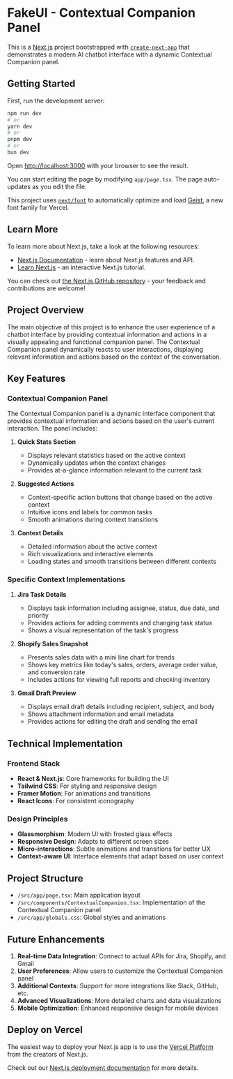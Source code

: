 # FakeUI - Contextual Companion Panel

This is a [Next.js](https://nextjs.org) project bootstrapped with [`create-next-app`](https://nextjs.org/docs/app/api-reference/cli/create-next-app) that demonstrates a modern AI chatbot interface with a dynamic Contextual Companion panel.

## Getting Started

First, run the development server:

```bash
npm run dev
# or
yarn dev
# or
pnpm dev
# or
bun dev
```

Open [http://localhost:3000](http://localhost:3000) with your browser to see the result.

You can start editing the page by modifying `app/page.tsx`. The page auto-updates as you edit the file.

This project uses [`next/font`](https://nextjs.org/docs/app/building-your-application/optimizing/fonts) to automatically optimize and load [Geist](https://vercel.com/font), a new font family for Vercel.

## Learn More

To learn more about Next.js, take a look at the following resources:

- [Next.js Documentation](https://nextjs.org/docs) - learn about Next.js features and API.
- [Learn Next.js](https://nextjs.org/learn) - an interactive Next.js tutorial.

You can check out [the Next.js GitHub repository](https://github.com/vercel/next.js) - your feedback and contributions are welcome!

## Project Overview

The main objective of this project is to enhance the user experience of a chatbot interface by providing contextual information and actions in a visually appealing and functional companion panel. The Contextual Companion panel dynamically reacts to user interactions, displaying relevant information and actions based on the context of the conversation.

## Key Features

### Contextual Companion Panel

The Contextual Companion panel is a dynamic interface component that provides contextual information and actions based on the user's current interaction. The panel includes:

1. **Quick Stats Section**
   - Displays relevant statistics based on the active context
   - Dynamically updates when the context changes
   - Provides at-a-glance information relevant to the current task

2. **Suggested Actions**
   - Context-specific action buttons that change based on the active context
   - Intuitive icons and labels for common tasks
   - Smooth animations during context transitions

3. **Context Details**
   - Detailed information about the active context
   - Rich visualizations and interactive elements
   - Loading states and smooth transitions between different contexts

### Specific Context Implementations

1. **Jira Task Details**
   - Displays task information including assignee, status, due date, and priority
   - Provides actions for adding comments and changing task status
   - Shows a visual representation of the task's progress

2. **Shopify Sales Snapshot**
   - Presents sales data with a mini line chart for trends
   - Shows key metrics like today's sales, orders, average order value, and conversion rate
   - Includes actions for viewing full reports and checking inventory

3. **Gmail Draft Preview**
   - Displays email draft details including recipient, subject, and body
   - Shows attachment information and email metadata
   - Provides actions for editing the draft and sending the email

## Technical Implementation

### Frontend Stack

- **React & Next.js**: Core frameworks for building the UI
- **Tailwind CSS**: For styling and responsive design
- **Framer Motion**: For animations and transitions
- **React Icons**: For consistent iconography

### Design Principles

- **Glassmorphism**: Modern UI with frosted glass effects
- **Responsive Design**: Adapts to different screen sizes
- **Micro-interactions**: Subtle animations and transitions for better UX
- **Context-aware UI**: Interface elements that adapt based on user context

## Project Structure

- `/src/app/page.tsx`: Main application layout
- `/src/components/ContextualCompanion.tsx`: Implementation of the Contextual Companion panel
- `/src/app/globals.css`: Global styles and animations

## Future Enhancements

1. **Real-time Data Integration**: Connect to actual APIs for Jira, Shopify, and Gmail
2. **User Preferences**: Allow users to customize the Contextual Companion panel
3. **Additional Contexts**: Support for more integrations like Slack, GitHub, etc.
4. **Advanced Visualizations**: More detailed charts and data visualizations
5. **Mobile Optimization**: Enhanced responsive design for mobile devices

## Deploy on Vercel

The easiest way to deploy your Next.js app is to use the [Vercel Platform](https://vercel.com/new?utm_medium=default-template&filter=next.js&utm_source=create-next-app&utm_campaign=create-next-app-readme) from the creators of Next.js.

Check out our [Next.js deployment documentation](https://nextjs.org/docs/app/building-your-application/deploying) for more details.

